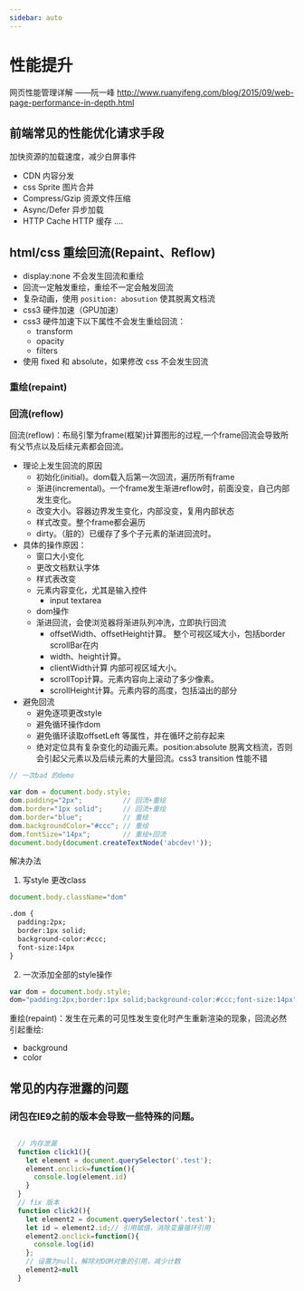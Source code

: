 ```yaml
---
sidebar: auto
---
```

# 性能提升

网页性能管理详解 ——阮一峰 http://www.ruanyifeng.com/blog/2015/09/web-page-performance-in-depth.html 

## 前端常见的性能优化请求手段

加快资源的加载速度，减少白屏事件
  - CDN 内容分发
  - css Sprite  图片合并
  - Compress/Gzip 资源文件压缩
  - Async/Defer 异步加载
  - HTTP Cache HTTP 缓存
  ....
## html/css 重绘回流(Repaint、Reflow)

- display:none 不会发生回流和重绘
- 回流一定触发重绘，重绘不一定会触发回流
- 复杂动画，使用 `position: abosution` 使其脱离文档流
- css3 硬件加速（GPU加速）
- css3 硬件加速下以下属性不会发生重绘回流：
  - transform
  - opacity
  - filters
- 使用 fixed 和 absolute，如果修改 css 不会发生回流


### 重绘(repaint) 


### 回流(reflow)

回流(reflow)：布局引擎为frame(框架)计算图形的过程,一个frame回流会导致所有父节点以及后续元素都会回流。
  - 理论上发生回流的原因
    - 初始化(initial)。dom载入后第一次回流，遍历所有frame
    - 渐进(incremental)。一个frame发生渐进reflow时，前面没变，自己内部发生变化。
    - 改变大小。容器边界发生变化，内部没变，复用内部状态
    - 样式改变。整个frame都会遍历
    - dirty。（脏的）已缓存了多个子元素的渐进回流时。
  - 具体的操作原因：
    - 窗口大小变化
    - 更改文档默认字体
    - 样式表改变
    - 元素内容变化，尤其是输入控件
      - input textarea 
    - dom操作
    - 渐进回流，会使浏览器将渐进队列冲洗，立即执行回流
      - offsetWidth、offsetHeight计算。 整个可视区域大小，包括border scrollBar在内
      - width、height计算。
      - clientWidth计算 内部可视区域大小。
      - scrollTop计算。元素内容向上滚动了多少像素。
      - scrollHeight计算。元素内容的高度，包括溢出的部分
  - 避免回流
    - 避免逐项更改style
    - 避免循环操作dom 
    - 避免循环读取offsetLeft 等属性，并在循环之前存起来
    - 绝对定位具有复杂变化的动画元素。position:absolute 脱离文档流，否则会引起父元素以及后续元素的大量回流。css3 transition 性能不错
```js
// 一次bad 的demo

var dom = document.body.style;
dom.padding="2px";          // 回流+重绘
dom.border="1px solid";     // 回流+重绘
dom.border="blue";          // 重绘
dom.backgroundColor="#ccc"; // 重绘
dom.fontSize="14px";        // 重绘+回流
document.body(document.createTextNode('abcdev!'));
```
解决办法

1. 写style 更改class

```js
document.body.className="dom"
```

```html
.dom {
  padding:2px;
  border:1px solid;
  background-color:#ccc;
  font-size:14px
}
```

2. 一次添加全部的style操作

```js
var dom = document.body.style;
dom="padding:2px;border:1px solid;background-color:#ccc;font-size:14px";
```
重绘(repaint)：发生在元素的可见性发生变化时产生重新渲染的现象，回流必然引起重绘:
  - background
  - color


## 常见的内存泄露的问题
### 闭包在IE9之前的版本会导致一些特殊的问题。

```js

  // 内存泄漏
  function click1(){
    let element = document.querySelector('.test');
    element.onclick=function(){
      console.log(element.id)
    }
  }
  // fix 版本
  function click2(){
    let element2 = document.querySelector('.test');
    let id = element2.id;// 引用赋值，消除变量循环引用
    element2.onclick=function(){
      console.log(id)
    };
    // 设置为null，解除对DOM对象的引用，减少计数
    element2=null
  }
  
```
